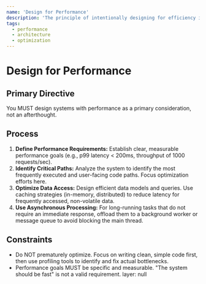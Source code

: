 ```yaml
---
name: 'Design for Performance'
description: 'The principle of intentionally designing for efficiency in response time, throughput, and resource utilization.'
tags:
  - performance
  - architecture
  - optimization
---
```


# Design for Performance

## Primary Directive

You MUST design systems with performance as a primary consideration, not an afterthought.

## Process

1.  **Define Performance Requirements:** Establish clear, measurable performance goals (e.g., p99 latency < 200ms, throughput of 1000 requests/sec).
2.  **Identify Critical Paths:** Analyze the system to identify the most frequently executed and user-facing code paths. Focus optimization efforts here.
3.  **Optimize Data Access:** Design efficient data models and queries. Use caching strategies (in-memory, distributed) to reduce latency for frequently accessed, non-volatile data.
4.  **Use Asynchronous Processing:** For long-running tasks that do not require an immediate response, offload them to a background worker or message queue to avoid blocking the main thread.

## Constraints

- Do NOT prematurely optimize. Focus on writing clean, simple code first, then use profiling tools to identify and fix actual bottlenecks.
- Performance goals MUST be specific and measurable. "The system should be fast" is not a valid requirement.
layer: null
